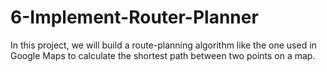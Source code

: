 # 6-Implement-Router-Planner
In this project, we will build a route-planning algorithm like the one used in Google Maps to calculate the shortest path between two points on a map.  
